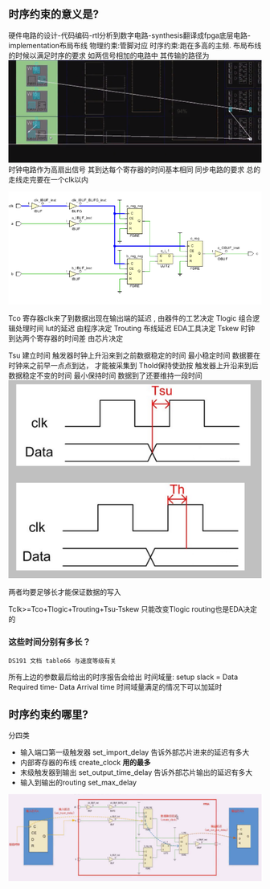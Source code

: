 ## 时序约束的意义是? 
硬件电路的设计-代码编码-rtl分析到数字电路-synthesis翻译成fpga底层电路-implementation布局布线
物理约束:管脚对应
时序约束:跑在多高的主频. 布局布线的时候以满足时序的要求
如两信号相加的电路中 其传输的路径为
<img src="./signal%20flow.png">
时钟电路作为高扇出信号 其到达每个寄存器的时间基本相同
同步电路的要求 总的走线走完要在一个clk以内

<img src="./schematic.png">

Tco 寄存器clk来了到数据出现在输出端的延迟 , 由器件的工艺决定
Tlogic 组合逻辑处理时间 lut的延迟 由程序决定
Trouting 布线延迟 EDA工具决定
Tskew 时钟到达两个寄存器的时间差 由芯片决定

Tsu 建立时间 触发器时钟上升沿来到之前数据稳定的时间 最小稳定时间
    数据要在时钟来之前早一点点到达， 才能被采集到
Thold保持使劲按 触发器上升沿来到后 数据稳定不变的时间 最小保持时间
    数据到了还要维持一段时间 
<img src="./Tsu%20Thold.png">

两者均要足够长才能保证数据的写入

Tclk>=Tco+Tlogic+Trouting+Tsu-Tskew  只能改变Tlogic routing也是EDA决定的

### 这些时间分别有多长？
    DS191 文档 table66 与速度等级有关 

所有上边的参数最后给出的时序报告会给出
时间域量: setup slack = Data Required time- Data Arrival time
时间域量满足的情况下可以加延时

## 时序约束约哪里?
分四类
 -  输入端口第一级触发器 set_import_delay  告诉外部芯片进来的延迟有多大
 -  内部寄存器的布线 create_clock **用的最多**
 -  末级触发器到输出 set_output_time_delay 告诉外部芯片输出的延迟有多大
 -  输入到输出的routing  set_max_delay

<img src="./contraints.png">

